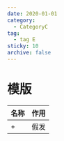 ```yaml
---
date: 2020-01-01
category:
  - CategoryC
tag:
  - tag E
sticky: 10
archive: false
---
```


# 模版

|名称|作用|
|-|-|
|+|假发|